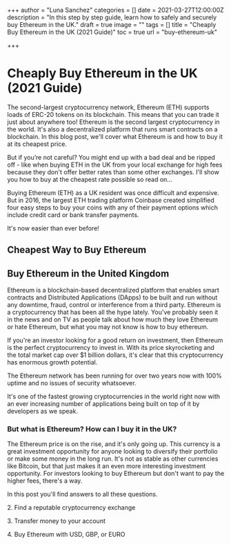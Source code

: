 +++
author = "Luna Sanchez"
categories = []
date = 2021-03-27T12:00:00Z
description = "In this step by step guide, learn how to safely and securely buy Ethereum in the UK."
draft = true
image = ""
tags = []
title = "Cheaply Buy Ethereum in the UK (2021 Guide)"
toc = true
url = "buy-ethereum-uk"

+++
# Cheaply Buy Ethereum in the UK (2021 Guide)

The second-largest cryptocurrency network, Ethereum (ETH) supports loads of ERC-20 tokens on its blockchain. This means that you can trade it just about anywhere too!  Ethereum is the second largest cryptocurrency in the world. It's also a decentralized platform that runs smart contracts on a blockchain. In this blog post, we'll cover what Ethereum is and how to buy it at its cheapest price.

But if you’re not careful? You might end up with a bad deal and be ripped off - like when buying ETH in the UK from your local exchange for high fees because they don't offer better rates than some other exchanges. I'll show you how to buy at the cheapest rate possible so read on...

Buying Ethereum (ETH) as a UK resident was once difficult and expensive. But in 2016, the largest ETH trading platform Coinbase created simplified four easy steps to buy your coins with any of their payment options which include credit card or bank transfer payments.

It's now easier than ever before!

## Cheapest Way to Buy Ethereum

## Buy Ethereum in the United Kingdom 

Ethereum is a blockchain-based decentralized platform that enables smart contracts and Distributed Applications (DApps) to be built and run without any downtime, fraud, control or interference from a third party.  Ethereum is a cryptocurrency that has been all the hype lately. You've probably seen it in the news and on TV as people talk about how much they love Ethereum or hate Ethereum, but what you may not know is how to buy ethereum.

If you're an investor looking for a good return on investment, then Ethereum is the perfect cryptocurrency to invest in. With its price skyrocketing and the total market cap over $1 billion dollars, it's clear that this cryptocurrency has enormous growth potential.

The Ethereum network has been running for over two years now with 100% uptime and no issues of security whatsoever.

It's one of the fastest growing cryptocurrencies in the world right now with an ever increasing number of applications being built on top of it by developers as we speak. 

### But what is Ethereum? How can I buy it in the UK?

The Ethereum price is on the rise, and it's only going up. This currency is a great investment opportunity for anyone looking to diversify their portfolio or make some money in the long run. It's not as stable as other currencies like Bitcoin, but that just makes it an even more interesting investment opportunity.  For investors looking to buy Ethereum but don't want to pay the higher fees, there's a way.

In this post you'll find answers to all these questions.

2\. Find a reputable cryptocurrency exchange 

3\. Transfer money to your account 

4\. Buy Ethereum with USD, GBP, or EURO